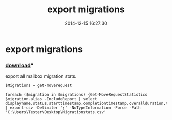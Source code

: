 ﻿---
pid:            5645
parent:         0
children:       
poster:         steve
title:          export migrations
date:           2014-12-15 16:27:30
format:         posh
---

# export migrations

### [download](5645.ps1)"

export all mailbox migration stats.		

```posh
$Migrations = get-moverequest

foreach ($migration in $migrations) {Get-MoveRequestStatistics $migration.alias -IncludeReport | select displayname,status,starttimestamp,completiontimestamp,overallduration,totalmailboxsize,totalmailboxitemcount} | export-csv -Delimiter ';' -NoTypeInformation -Force -Path 'C:\Users\Tester\Desktop\Migrationstats.csv'
```
